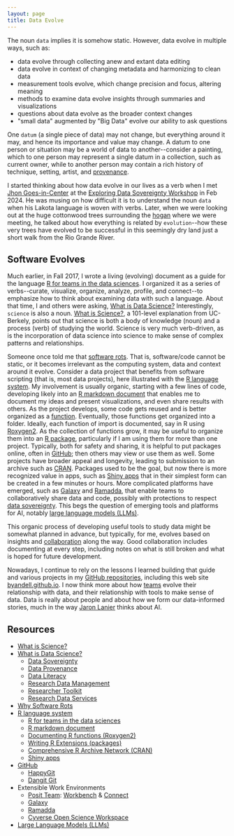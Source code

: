 ```yaml
---
layout: page
title: Data Evolve
---
```


The noun `data` implies it is somehow static. However, data evolve in multiple ways, such as:

- data evolve through collecting anew and extant data editing
- data evolve in context of changing metadata and harmonizing to clean data
- measurement tools evolve, which change precision and focus, altering meaning
- methods to examine data evolve insights through summaries and visualizations
- questions about data evolve as the broader context changes
- "small data" augmented by "Big Data" evolve our ability to ask questions

One `datum` (a single piece of data) may not change, but everything around it may, and hence its importance and value may change. A datum to one person or situation may be a world of data to another--consider a painting, which to one person may represent a single datum in a collection, such as current owner, while to another person may contain a rich history of technique, setting, artist, and
[provenance](https://www.nnlm.gov/guides/data-glossary/data-provenance).

I started thinking about how data evolve in our lives as a verb when I met
[Jhon Goes-in-Center](https://thebrintonmuseum.org/jhon-duane-goes-in-center-2020-brinton-101/)
at the
[Exploring Data Sovereignty Workshop](https://ncar.ucar.edu/exploring-data-sovereignty-workshop) in Feb 2024.
He was musing on how difficult it is to understand the noun `data` when his Lakota language is woven with verbs. Later, when we were looking out at the huge cottonwood trees surrounding the
[hogan](https://www.sipi.edu/pdf/SIPI_Campus_Map.pdf)
where we were meeting, he talked about how everything is related by `evolution`--how these very trees have evolved to be successful in this seemingly dry land just a short walk from the Rio Grande River.

## Software Evolves

Much earlier, in Fall 2017, I wrote a living (evolving) document as a guide for the language
[R for teams in the data sciences](https://github.com/UW-Madison-DataScience/R_for_data_sciences).
I organized it as a series of verbs--curate, visualize, organize, analyze, profile, and connect--to emphasize how to think about examining data with such a language.
About that time, I and others were asking,
[What is Data Science?](/What-is-Data-Science/)
Interestingly, `science` is also a noun.
[What is Science?](https://undsci.berkeley.edu/understanding-science-101/what-is-science/),
a 101-level explanation from UC-Berkely, points out that science is both a body of knowledge (noun) and a process (verb) of studying the world.
Science is very much verb-driven, as is the incorporation of data science into science to make sense of complex patterns and relationships.

Someone once told me that
[software rots](https://towardsdatascience.com/why-and-how-software-systems-decay-fa7ec83c4ff3).
That is, software/code cannot be static, or it becomes irrelevant as the computing system, data and context around it evolve.
Consider a data project that benefits from software scripting (that is, most data projects),
here illustrated with the
[R language system](https://www.r-project.org/about.html).
My involvement is usually organic, starting with a few lines of code, developing likely into an
[R markdown document](https://rmarkdown.rstudio.com/)
that enables me to document my ideas and present visualizations, and even share results with others.
As the project develops, some code gets reused and is better organized as a
[function](https://www.sciencedirect.com/topics/computer-science/software-function).
Eventually, those functions get organized into a folder.
Ideally, each function of import is documented, say in R using
[Roxygen2](https://kbroman.org/pkg_primer/pages/docs.html).
As the collection of functions grow, it may be useful to organize them into an
[R package](https://cran.r-project.org/doc/manuals/R-exts.html),
particularly if I am using them for more than one project.
Typically, both for safety and sharing, it is helpful to put packages online, often in
[GitHub](https://happygitwithr.com/);
then others may view or use them as well.
Some projects have broader appeal and longevity, leading to submission to an archive such as
[CRAN](https://cran.rstudio.com/).
Packages used to be the goal, but now there is more recognized value in apps,
such as
[Shiny apps](https://shiny.posit.co/r/gallery/)
that in their simplest form can be created in a few minutes or hours.
More complicated platforms have emerged, such as
[Galaxy](https://galaxyproject.org/)
and
[Ramadda](https://ramadda.org/),
that enable teams to collaboratively share data and code, possibly with
protections to respect
[data sovereignty](/Data-Sovereignty/).
This begs the question of emerging tools and platforms for AI, notably 
[large language models (LLMs)](https://medium.com/data-science-at-microsoft/how-large-language-models-work-91c362f5b78f).

This organic process of developing useful tools to study data might be somewhat planned in advance, but typically, for me,
evolves based on insights and
[collaboration](/pages/collaborate/)
along the way.
Good collaboration includes documenting at every step, including notes on what is still
broken and what is hoped for future development.

Nowadays, I continue to rely on the lessons I learned building that guide and various projects in my
[GitHub repositories](https://github.com/byandell),
including this web site
[byandell.github.io](https://github.com/byandell/byandell.github.io).
I now think more about how
[teams](/pages/team/)
evolve their relationship with data,
and their relationship with tools to make sense of data.
Data is really about people and about how we form our data-informed stories,
much in the way
[Jaron Lanier](/Jaron-Lanier-There-is-no-AI/)
thinks about AI.

## Resources

* [What is Science?](https://undsci.berkeley.edu/understanding-science-101/what-is-science/)
* [What is Data Science?](/What-is-Data-Science/)
  * [Data Sovereignty](/Data-Sovereignty/)
  * [Data Provenance](https://www.nnlm.gov/guides/data-glossary/data-provenance)
  * [Data Literacy](https://data.wisc.edu/data-literacy/)
  * [Research Data Management](https://learn.library.wisc.edu/research-data-management/)
  * [Researcher Toolkit](https://researchertoolkit.wisc.edu/)
  * [Research Data Services](https://researchdata.wisc.edu/)
* [Why Software Rots](https://towardsdatascience.com/why-and-how-software-systems-decay-fa7ec83c4ff3)
* [R language system](https://www.r-project.org/about.html)
  * [R for teams in the data sciences](https://github.com/UW-Madison-DataScience/R_for_data_sciences)
  * [R markdown document](https://rmarkdown.rstudio.com/)
  * [Documenting R functions (Roxygen2)](https://kbroman.org/pkg_primer/pages/docs.html)
  * [Writing R Extensions (packages)](https://cran.r-project.org/doc/manuals/R-exts.html)
  * [Comprehensive R Archive Network (CRAN)](https://cran.rstudio.com/)
  * [Shiny apps](https://shiny.posit.co/r/gallery/)
* [GitHub](https://github.com/)
  * [HappyGit](https://happygitwithr.com/)
  * [Dangit Git](https://dangitgit.com/en)
* Extensible Work Environments
  * [Posit Team](https://posit.co/products/enterprise/team/): [Workbench](https://posit.co/products/enterprise/workbench/) & [Connect](https://posit.co/products/enterprise/connect/)
  * [Galaxy](https://galaxyproject.org/)
  * [Ramadda](https://ramadda.org/)
  * [Cyverse Open Science Workspace](https://cyverse.org/)
* [Large Language Models (LLMs)](https://medium.com/data-science-at-microsoft/how-large-language-models-work-91c362f5b78f)


